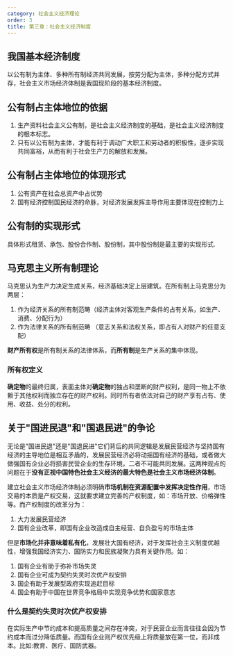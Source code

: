 ```yaml
---
category: 社会主义经济理论
order: 3
title: 第三章：社会主义经济制度
---
```


## 我国基本经济制度

以公有制为主体、多种所有制经济共同发展，按劳分配为主体，多种分配方式并存，社会主义市场经济体制是我国现阶段的基本经济制度。

## 公有制占主体地位的依据

1. 生产资料社会主义公有制，是社会主义经济制度的基础，是社会主义经济制度的根本标志。
2. 只有以公有制为主体，才能有利于调动广大职工和劳动者的积极性，逐步实现共同富裕，从而有利于社会生产力的解放和发展。

## 公有制占主体地位的体现形式

1. 公有资产在社会总资产中占优势
2. 国有经济控制国民经济的命脉，对经济发展发挥主导作用主要体现在控制力上
   
## 公有制的实现形式

具体形式租赁、承包、股份合作制、股份制，其中股份制是最主要的实现形式.

## 马克思主义所有制理论

马克思认为生产力决定生成关系，经济基础决定上层建筑。在所有制上马克思分为两层：

1. 作为经济关系的所有制范畴（经济主体对客观生产条件的占有关系，如生产、消费、分配行为）
2. 作为法律关系的所有制范畴 （意志关系和法权关系，即占有人对财产的任意支配）

**财产所有权**是所有制关系的法律体系，而**所有制**是生产关系的集中体现。

### 所有权定义

**确定物**的最终归属，表面主体对**确定物**的独占和垄断的财产权利，是同一物上不依赖于其他权利而独立存在的财产权利。同时所有者依法对自己的财产享有占有、使用、收益、处分的权利。

## 关于"国进民退"和"国退民进"的争论

无论是"国进民退"还是"国退民进"它们背后的共同逻辑是发展民营经济与坚持国有经济的主导地位是相互矛盾的，发展民营经济必将动摇国有经济的基础，或者做大做强国有企业必将损害民营企业的生存环境，二者不可能共同发展。这两种观点的问题在于**没有正视中国特色社会主义经济的最大特色是社会主义市场经济体制**。

建立社会主义市场经济体制必须明确**市场机制在资源配置中发挥决定性作用**，市场交易的本质是产权交易，这就要求建立完善的产权制度，如：市场开放、价格弹性等。而产权制度的改革分为：

1. 大力发展民营经济
2. 国有企业改革，即国有企业改造成自主经营、自负盈亏的市场主体

但是**市场化并非意味着私有化**，发展壮大国有经济，对于发挥社会主义制度优越性，增强我国经济实力、国防实力和民族凝聚力具有关键作用。如：

1. 国有企业有助于弥补市场失灵
2. 国有企业可成为契约失灵时次优产权安排
3. 国企有助于发展型政府实现追赶目标
4. 国企有助于中国在世界竞争格局中实现竞争优势和国家意志

### 什么是契约失灵时次优产权安排

在实际生产中节约成本和提高质量之间存在冲突，对于民营企业而言往往会因为节约成本而过分降低质量。而国有企业则产权优先级上将质量放在第一位，而非成本。比如:教育、医疗、国防武器。